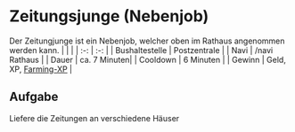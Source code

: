 # Zeitungsjunge (Nebenjob)
Der Zeitungjunge ist ein Nebenjob, welcher oben im Rathaus angenommen werden kann.
| <!-- --> | <!-- --> |
| :-: | :-: |
| Bushaltestelle | Postzentrale |
| Navi | /navi Rathaus |
| Dauer | ca. 7 Minuten|
| Cooldown | 6 Minuten |
| Gewinn | Geld, XP, [Farming-XP](/pages/skills/farming.md) |


## Aufgabe
Liefere die Zeitungen an verschiedene Häuser
